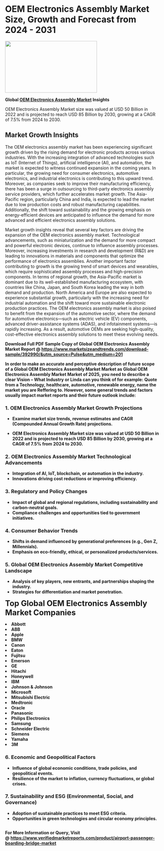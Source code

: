 <H1>OEM Electronics Assembly Market Size, Growth and Forecast from 2024 - 2031</H1><img class="aligncenter size-medium wp-image-584254" src="https://thirdeyenews.in/wp-content/uploads/2024/09/Global-Market-Research-300x168.jpeg" alt="" width="300" height="168" /><p><strong>Global&nbsp;<a href="https://www.marketsizeandtrends.com/download-sample/392990/&amp;utm_source=Pulse&amp;utm_medium=201">OEM Electronics Assembly Market</a> Insights</strong></p><p>OEM Electronics Assembly Market size was valued at USD 50 Billion in 2022 and is projected to reach USD 85 Billion by 2030, growing at a CAGR of 7.5% from 2024 to 2030.</p><p><h2>Market Growth Insights</h2> <p>The OEM electronics assembly market has been experiencing significant growth driven by the rising demand for electronic products across various industries. With the increasing integration of advanced technologies such as IoT (Internet of Things), artificial intelligence (AI), and automation, the market is expected to witness continued expansion in the coming years. In particular, the growing need for consumer electronics, automotive electronics, and industrial electronics is contributing to this upward trend. Moreover, as companies seek to improve their manufacturing efficiency, there has been a surge in outsourcing to third-party electronics assembly service providers, which further accelerates market growth. The Asia-Pacific region, particularly China and India, is expected to lead the market due to low production costs and robust manufacturing capabilities. Additionally, the shift toward sustainability and the growing emphasis on energy-efficient devices are anticipated to influence the demand for more advanced and efficient electronics assembly solutions.</p> <p><strong></strong></p> <p>Market growth insights reveal that several key factors are driving the expansion of the OEM electronics assembly market. Technological advancements, such as miniaturization and the demand for more compact and powerful electronic devices, continue to influence assembly processes. Moreover, increasing investments in research and development (R&D) are leading to innovations in materials and components that optimize the performance of electronics assemblies. Another important factor contributing to growth is the growing trend of smart devices and wearables, which require sophisticated assembly processes and high-precision components. In terms of regional growth, the Asia-Pacific market is dominant due to its well-established manufacturing ecosystem, with countries like China, Japan, and South Korea leading the way in both demand and production. North America and Europe are also expected to experience substantial growth, particularly with the increasing need for industrial automation and the shift toward more sustainable electronic production practices. The OEM electronics assembly market is also poised to benefit from the expansion of the automotive sector, where the demand for automotive electronics—such as electric vehicle (EV) components, advanced driver-assistance systems (ADAS), and infotainment systems—is rapidly increasing. As a result, automotive OEMs are seeking high-quality, cost-effective electronics assembly solutions to meet these evolving needs.</p> <p><strong></p><p><span class=""><strong>Download Full PDF Sample Copy of Global OEM Electronics Assembly Market Report</strong> @ <a href="https://www.marketsizeandtrends.com/download-sample/392990/&amp;utm_source=Pulse&amp;utm_medium=201" target="_blank">https://www.marketsizeandtrends.com/download-sample/392990/&amp;utm_source=Pulse&amp;utm_medium=201</a></span></p><p>In order to make an accurate and perceptive description of future scope of a Global&nbsp;OEM Electronics Assembly Market Market as Global&nbsp;OEM Electronics Assembly Market Market of 2025, you need to describe a clear Vision &ndash; What Industry or Linda can you think of for example: Quote from a Technology, healthcare, automotive, renewable energy, name the market you are Reffering to. However, some general trends and factors usually impact market reports and their future outlook include:</p><h3>1.&nbsp;<strong>OEM Electronics Assembly Market Growth Projections</strong></h3><ul><li>Examine market size trends, revenue estimates and CAGR (Compounded Annual Growth Rate) projections.</li><li><p>OEM Electronics Assembly Market size was valued at USD 50 Billion in 2022 and is projected to reach USD 85 Billion by 2030, growing at a CAGR of 7.5% from 2024 to 2030.</p></li></ul><h3>2.&nbsp;<strong>OEM Electronics Assembly Market Technological Advancements</strong></h3><ul><li>Integration of AI, IoT, blockchain, or automation in the industry.</li><li>Innovations driving cost reductions or improving efficiency.</li></ul><h3>3.&nbsp;<strong>Regulatory and Policy Changes</strong></h3><ul><li>Impact of global and regional regulations, including sustainability and carbon-neutral goals.</li><li>Compliance challenges and opportunities tied to government initiatives.</li></ul><h3>4.&nbsp;<strong>Consumer Behavior Trends</strong></h3><ul><li>Shifts in demand influenced by generational preferences (e.g., Gen Z, Millennials).</li><li>Emphasis on eco-friendly, ethical, or personalized products/services.</li></ul><h3>5.&nbsp;<strong>Global OEM Electronics Assembly Market Competitive Landscape</strong></h3><ul><li>Analysis of key players, new entrants, and partnerships shaping the industry.</li><li>Strategies for differentiation and market penetration.</li></ul><p data-pm-slice="1 1 []"><span style="color: inherit; font-family: inherit; font-size: 25px;">Top Global OEM Electronics Assembly Market Companies</span></p><div class="" data-test-id=""><p><li>Abbott</li><li> ABB</li><li> Apple</li><li> BMW</li><li> Canon</li><li> Eaton</li><li> Fujitsu</li><li> Emerson</li><li> GE</li><li> Hitachi</li><li> Honeywell</li><li> IBM</li><li> Johnson & Johnson</li><li> Microsoft</li><li> Mitsubishi Electric</li><li> Medtronic</li><li> Oracle</li><li> Panasonic</li><li> Philips Electronics</li><li> Samsung</li><li> Schneider Electric</li><li> Siemens</li><li> Yamaha</li><li> 3M</li></p></div><h3>6.&nbsp;<strong>Economic and Geopolitical Factors</strong></h3><ul><li>Influence of global economic conditions, trade policies, and geopolitical events.</li><li>Resilience of the market to inflation, currency fluctuations, or global crises.</li></ul><h3>7.&nbsp;<strong>Sustainability and ESG (Environmental, Social, and Governance)</strong></h3><ul><li>Adoption of sustainable practices to meet ESG criteria.</li><li>Opportunities in green technologies and circular economy principles.</li></ul><h2><strong style="font-size: 14px;">For More Information or Query, Visit @&nbsp;</strong><a style="background-color: #ffffff; font-size: 14px;" href="https://www.marketsizeandtrends.com/report/oem-electronics-assembly-market/" target="_blank">https://www.verifiedmarketreports.com/product/airport-passenger-boarding-bridge-market</a></h2>

